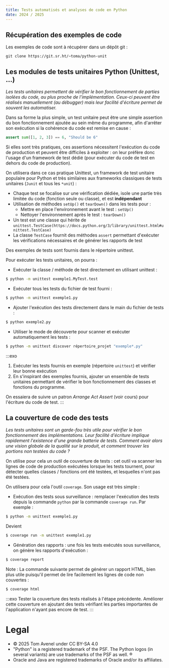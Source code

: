 ```yaml
---
title: Tests automatisés et analyses de code en Python
date: 2024 / 2025
---
```


## Récupération des exemples de code

Les exemples de code sont à récupérer dans un dépôt git :

```
git clone https://git.sr.ht/~toma/python-unit
```

## Les modules de tests unitaires Python (Unittest, ...)

_Les tests unitaires permettent de vérifier le bon fonctionnement de parties isolées du code, au plus proche de l'implémentation. Ceux-ci peuvent être réalisés manuellement (au débugger) mais leur facilité d'écriture permet de souvent les automatiser._

Dans sa forme la plus simple, un test unitaire peut être une simple assertion du bon fonctionnement ajoutée au sein même du programme, afin d'arrêter son exécution si la cohérence du code est remise en cause :

```python
assert sum([1, 2, 3]) == 6, "Should be 6"
```

Si elles sont très pratiques, ces assertions nécessitent l'exécution du code de production et peuvent être difficiles à exploiter : on leur préfère donc l'usage d'un framework de test dédié (pour exécuter du code de test en dehors du code de production).

On utilisera dans ce cas pratique Unittest, un framework de test unitaire populaire pour Python et très similaires aux frameworks classiques de tests unitaires (`Junit` et tous les `*unit`) :

- Chaque test se focalise sur une vérification dédiée, isole une partie très limitée du code (fonction seule ou classe), et est **indépendant**
- Utilisation de méthodes `setUp()` et `tearDown()` dans les tests pour :
	+ Mettre en place l'environnement avant le test : `setUp()`
	+ Nettoyer l'environnement après le test : `tearDown()`
- Un test est une classe qui hérite de `unittest.TestCase(https://docs.python.org/3/library/unittest.html#unittest.TestCase)`
- La classe `TestCase` fournit des méthodes `assert` permettant d'exécuter les vérifications nécessaires et de générer les rapports de test

Des exemples de tests sont fournis dans le répertoire unittest.

Pour exécuter les tests unitaires, on pourra :

- Exécuter la classe / méthode de test directement en utilisant unittest :

```sh
$ python -m unittest exemple1.MyTest.test
```

- Exécuter tous les tests du fichier de test fourni :

```sh
$ python -m unittest exemple1.py
```

- Ajouter l'exécution des tests directement dans le main du fichier de tests :

```sh
$ python exemple2.py
```

- Utiliser le mode de découverte pour scanner et exécuter automatiquement les tests :

```sh
$ python -m unittest discover répertoire_projet "exemple*.py"
```


:::exo
1. Exécuter les tests fournis en exemple (répertoire `unittest`) et vérifier leur bonne exécution
2. En s'inspirant des exemples fournis, ajouter un ensemble de tests unitaires permettant de vérifier le bon fonctionnement des classes et fonctions du programme.

On essaiera de suivre un patron _Arrange Act Assert_ (voir cours) pour l'écriture du code de test.
:::

## La couverture de code des tests

_Les tests unitaires sont un garde-fou très utile pour vérifier le bon fonctionnement des implémentations. Leur facilité d'écriture implique rapidement l'existence d'une grande batterie de tests. Comment avoir alors une vision globale de la qualité sur le produit, et comment trouver les portions non testées du code ?_

On utilise pour cela un outil de couverture de tests : cet outil va scanner les lignes de code de production exécutées lorsque les tests tournent, pour détecter quelles classes / fonctions ont été testées, et lesquelles n'ont pas été testées.

On utilisera pour cela l'outil `coverage`. Son usage est très simple :

- Exécution des tests sous surveillance : remplacer l'exécution des tests depuis la commande `python` par la commande `coverage run`. Par exemple :

```sh
$ python -m unittest exemple1.py
```

Devient

```sh
$ coverage run -m unittest exemple1.py
```

- Génération des rapports : une fois les tests exécutés sous surveillance, on génère les rapports d'exécution :

```sh
$ coverage report
```

Note : La commande suivante permet de générer un rapport HTML, bien plus utile puisqu'il permet de lire facilement les lignes de code non couvertes :

```sh
$ coverage html
```

:::exo
Tester la couverture des tests réalisés à l'étape précédente. Améliorer cette couverture en ajoutant des tests vérifiant les parties importantes de l'application n'ayant pas encore de test.
:::

# Legal

- © 2025 Tom Avenel under CC  BY-SA 4.0
- "Python" is a registered trademark of the PSF. The Python logos (in several variants) are use trademarks of the PSF as well. ®
- Oracle and Java are registered trademarks of Oracle and/or its affiliates.
